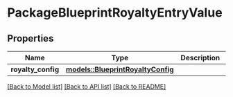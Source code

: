 # PackageBlueprintRoyaltyEntryValue

## Properties

Name | Type | Description | Notes
------------ | ------------- | ------------- | -------------
**royalty_config** | [**models::BlueprintRoyaltyConfig**](BlueprintRoyaltyConfig.md) |  | 

[[Back to Model list]](../README.md#documentation-for-models) [[Back to API list]](../README.md#documentation-for-api-endpoints) [[Back to README]](../README.md)


